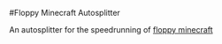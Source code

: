 #Floppy Minecraft Autosplitter

An autosplitter for the speedrunning of [floppy minecraft](https://www.speedrun.com/fmc)
